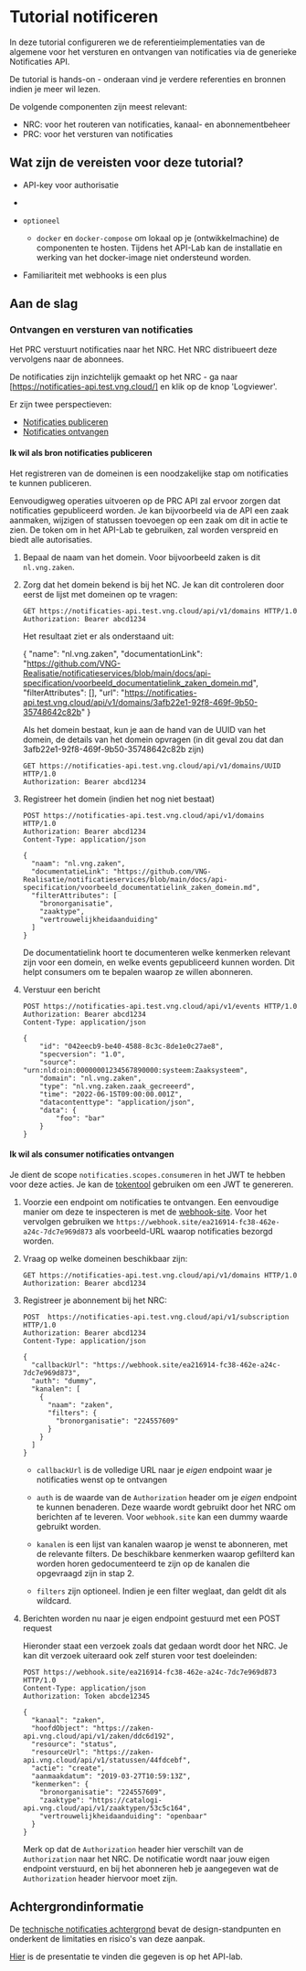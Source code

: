 
# Tutorial notificeren

In deze tutorial configureren we de referentieimplementaties van de algemene voor het versturen en ontvangen van notificaties via de generieke 
Notificaties API.

De tutorial is hands-on - onderaan vind je verdere referenties en bronnen indien je meer wil lezen.

De volgende componenten zijn meest relevant:

* NRC: voor het routeren van notificaties, kanaal- en abonnementbeheer
* PRC: voor het versturen van notificaties


## Wat zijn de vereisten voor deze tutorial?

* API-key voor authorisatie
* 
* `optioneel`
  * `docker` en `docker-compose` om lokaal op je (ontwikkelmachine) de componenten te hosten. Tijdens het API-Lab kan de installatie en werking van het docker-image niet ondersteund worden.

* Familiariteit met webhooks is een plus

## Aan de slag

### Ontvangen en versturen van notificaties

Het PRC verstuurt notificaties naar het NRC. Het NRC distribueert deze vervolgens naar de abonnees.

De notificaties zijn inzichtelijk gemaakt op het NRC - ga naar [https://notificaties-api.test.vng.cloud/] en klik op de knop 'Logviewer'.

Er zijn twee perspectieven:

* [Notificaties publiceren](#ik-wil-als-bron-notificaties-publiceren)
* [Notificaties ontvangen](#ik-wil-als-consumer-notificaties-ontvangen)

#### Ik wil als bron notificaties publiceren

Het registreren van de domeinen is een noodzakelijke stap om notificaties te kunnen publiceren.

Eenvoudigweg operaties uitvoeren op de PRC API zal ervoor zorgen dat notificaties gepubliceerd worden. Je kan bijvoorbeeld via de API een zaak
aanmaken, wijzigen of statussen toevoegen op een zaak om dit in actie te zien. De token om in het API-Lab te gebruiken, zal worden verspreid en biedt alle autorisaties.

1. Bepaal de naam van het domein. Voor bijvoorbeeld zaken is dit `nl.vng.zaken`.

2. Zorg dat het domein bekend is bij het NC. Je kan dit controleren door eerst de lijst met domeinen op te vragen:
 
   ```http
   GET https://notificaties-api.test.vng.cloud/api/v1/domains HTTP/1.0
   Authorization: Bearer abcd1234
   ```
   Het resultaat ziet er als onderstaand uit:
   
   {
        "name": "nl.vng.zaken",
        "documentationLink": "https://github.com/VNG-Realisatie/notificatieservices/blob/main/docs/api-specification/voorbeeld_documentatielink_zaken_domein.md",
        "filterAttributes": [],
        "url": "https://notificaties-api.test.vng.cloud/api/v1/domains/3afb22e1-92f8-469f-9b50-35748642c82b"
    }
   
   Als het domein bestaat, kun je aan de hand van de UUID van het domein, de details van het domein opvragen (in dit geval zou dat dan 3afb22e1-92f8-469f-9b50-35748642c82b zijn)
   
   ```http
   GET https://notificaties-api.test.vng.cloud/api/v1/domains/UUID HTTP/1.0
   Authorization: Bearer abcd1234
   ```

3. Registreer het domein (indien het nog niet bestaat)

    ```http
    POST https://notificaties-api.test.vng.cloud/api/v1/domains HTTP/1.0
    Authorization: Bearer abcd1234
    Content-Type: application/json

    {
      "naam": "nl.vng.zaken",
      "documentatieLink": "https://github.com/VNG-Realisatie/notificatieservices/blob/main/docs/api-specification/voorbeeld_documentatielink_zaken_domein.md",
      "filterAttributes": [
        "bronorganisatie",
        "zaaktype",
        "vertrouwelijkheidaanduiding"
      ]
    }
    ```

    De documentatielink hoort te documenteren welke kenmerken relevant zijn voor een domein, en welke events gepubliceerd kunnen worden. Dit helpt consumers om te bepalen waarop ze willen abonneren.

4. Verstuur een bericht

    ```http
    POST https://notificaties-api.test.vng.cloud/api/v1/events HTTP/1.0
    Authorization: Bearer abcd1234
    Content-Type: application/json
    
    {
        "id": "042eecb9-be40-4588-8c3c-8de1e0c27ae8",
        "specversion": "1.0",
        "source": "urn:nld:oin:00000001234567890000:systeem:Zaaksysteem",
        "domain": "nl.vng.zaken",
        "type": "nl.vng.zaken.zaak_gecreeerd",
        "time": "2022-06-15T09:00:00.001Z",
        "datacontenttype": "application/json",
        "data": {
            "foo": "bar"
        }
    }
    ```

#### Ik wil als consumer notificaties ontvangen

Je dient de scope `notificaties.scopes.consumeren` in het JWT te hebben voor deze acties. Je kan de [tokentool][token-generator] gebruiken om een JWT te genereren.

1. Voorzie een endpoint om notificaties te ontvangen. Een eenvoudige manier om deze te inspecteren is met de [webhook-site](https://webhook.site). Voor het vervolgen gebruiken we `https://webhook.site/ea216914-fc38-462e-a24c-7dc7e969d873` als voorbeeld-URL waarop notificaties bezorgd worden.

2. Vraag op welke domeinen beschikbaar zijn:

   ```http
   GET https://notificaties-api.test.vng.cloud/api/v1/domains HTTP/1.0
   Authorization: Bearer abcd1234
    ````

3. Registreer je abonnement bij het NRC:

   ```http
   POST  https://notificaties-api.test.vng.cloud/api/v1/subscription HTTP/1.0
   Authorization: Bearer abcd1234
   Content-Type: application/json

   {
     "callbackUrl": "https://webhook.site/ea216914-fc38-462e-a24c-7dc7e969d873",
     "auth": "dummy",
     "kanalen": [
       {
         "naam": "zaken",
         "filters": {
           "bronorganisatie": "224557609"
         }
       }
     ]
   }
   ```

    * `callbackUrl` is de volledige URL naar je _eigen_ endpoint waar je
      notificaties wenst op te ontvangen

    * `auth` is de waarde van de `Authorization` header om je _eigen_ endpoint
      te kunnen benaderen. Deze waarde wordt gebruikt door het NRC om berichten
      af te leveren. Voor `webhook.site` kan een dummy waarde gebruikt worden.

    * `kanalen` is een lijst van kanalen waarop je wenst te abonneren, met de
      relevante filters. De beschikbare kenmerken waarop gefilterd kan worden
      horen gedocumenteerd te zijn op de kanalen die opgevraagd zijn in stap 2.

    * `filters` zijn optioneel. Indien je een filter weglaat, dan geldt dit als
      wildcard.

4. Berichten worden nu naar je eigen endpoint gestuurd met een POST request

    Hieronder staat een verzoek zoals dat gedaan wordt door het NRC. Je kan dit
    verzoek uiteraard ook zelf sturen voor test doeleinden:

   ```http
   POST https://webhook.site/ea216914-fc38-462e-a24c-7dc7e969d873 HTTP/1.0
   Content-Type: application/json
   Authorization: Token abcde12345

   {
     "kanaal": "zaken",
     "hoofdObject": "https://zaken-api.vng.cloud/api/v1/zaken/ddc6d192",
     "resource": "status",
     "resourceUrl": "https://zaken-api.vng.cloud/api/v1/statussen/44fdcebf",
     "actie": "create",
     "aanmaakdatum": "2019-03-27T10:59:13Z",
     "kenmerken": {
       "bronorganisatie": "224557609",
       "zaaktype": "https://catalogi-api.vng.cloud/api/v1/zaaktypen/53c5c164",
       "vertrouwelijkheidaanduiding": "openbaar"
     }
   }
   ```

    Merk op dat de `Authorization` header hier verschilt van de `Authorization`
    naar het NRC. De notificatie wordt naar jouw eigen endpoint verstuurd,
    en bij het abonneren heb je aangegeven wat de `Authorization` header
    hiervoor moet zijn.

[token-generator]: https://zaken-auth.vng.cloud


## Achtergrondinformatie

De [technische notificaties achtergrond](/gemma-zaken/themas/achtergronddocumentatie/notificaties) bevat de
design-standpunten en onderkent de limitaties en risico's van deze aanpak.

[Hier](./_assets/notificeren.pptx) is de presentatie te vinden die gegeven is op het
API-lab.
